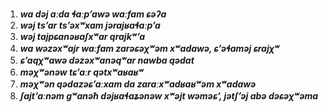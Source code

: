 1. **_wa dəj aːda ɬaːpʼawə waːfam ɕəʔa_**
2. **_wəj tsʼar tsʼəxʷxam jərajʁaɬaːpʼa_**
3. **_wəj tajpɕanəʁaʃxʷar qrajkʷʼa_**
4. **_wa wəzəxʷajr waːfam zarəɕəχʷəm xʷadawə, ɕʼəɬaməj ɕrajχʷ_**
5. **_ɕʼaqχʷawə dəzəxʷanəqʷar nawba qədat_**
6. **_məχʷənəw tɕʼaːr qətxʷaʁaʁʷ_**
6. **_məχʷən qədazəɕʼaːxam da zaraːxʷadʁaʁʷəm xʷadawə_**
7. **_ʃajtʼaːnəm gʷanəħ dəjʁaɬaʑənəw xʷəjt wəməɕʼ, jətʃʼəj abə dəɕəχʷəma_**